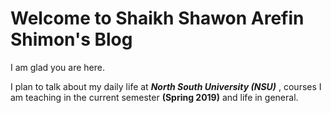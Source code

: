 # Welcome to Shaikh Shawon Arefin Shimon's Blog

I am glad you are here.

I plan to talk about my daily life at **_North South University (NSU)_** , courses I am teaching in the current semester **(Spring 2019)** and life in general.
